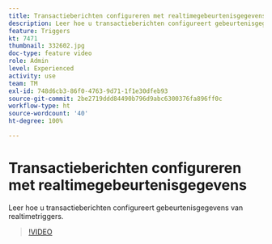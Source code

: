 ```yaml
---
title: Transactieberichten configureren met realtimegebeurtenisgegevens
description: Leer hoe u transactieberichten configureert gebeurtenisgegevens van realtimetriggers.
feature: Triggers
kt: 7471
thumbnail: 332602.jpg
doc-type: feature video
role: Admin
level: Experienced
activity: use
team: TM
exl-id: 748d6cb3-86f0-4763-9d71-1f1e30dfeb93
source-git-commit: 2be2719ddd84490b796d9abc6300376fa896ff0c
workflow-type: ht
source-wordcount: '40'
ht-degree: 100%

---
```


# Transactieberichten configureren met realtimegebeurtenisgegevens

Leer hoe u transactieberichten configureert gebeurtenisgegevens van realtimetriggers.

>[!VIDEO](https://video.tv.adobe.com/v/332602?quality=12)
